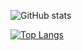 <img src="https://komarev.com/ghpvc/?username=far4ru&style=flat-square&color=blue" alt=""/>

![GitHub stats](https://github-readme-stats.vercel.app/api?username=far4ru&show_icons=true)

[![Top Langs](https://github-readme-stats.vercel.app/api/top-langs/?username=far4ru)](https://github.com/anuraghazra/github-readme-stats)

<!--

[![GitHub Streak](http://github-readme-streak-stats.herokuapp.com?user=far4ru&theme=dark&background=000000)](https://git.io/streak-stats)

[![Top Langs](https://github-readme-stats.vercel.app/api/top-langs/?username=far4ru&layout=compact&theme=vision-friendly-dark)](https://github.com/anuraghazra/github-readme-stats)

### Hi there 👋
**Far4Ru/Far4Ru** is a ✨ _special_ ✨ repository because its `README.md` (this file) appears on your GitHub profile.

Here are some ideas to get you started:

- 🔭 I’m currently working on ...
- 🌱 I’m currently learning ...
- 👯 I’m looking to collaborate on ...
- 🤔 I’m looking for help with ...
- 💬 Ask me about ...
- 📫 How to reach me: ...
- 😄 Pronouns: ...
- ⚡ Fun fact: ...
-->
